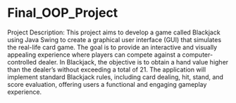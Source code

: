 # Final_OOP_Project
Project Description:
This project aims to develop a game called Blackjack using Java Swing to create a graphical user interface (GUI) that simulates the real-life card game. The goal is to provide an interactive and visually appealing experience where players can compete against a computer-controlled dealer. In Blackjack, the objective is to obtain a hand value higher than the dealer’s without exceeding a total of 21. The application will implement standard Blackjack rules, including card dealing, hit, stand, and score evaluation, offering users a functional and engaging gameplay experience.
